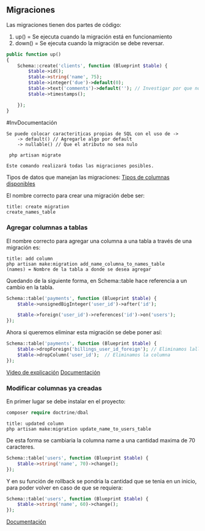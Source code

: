 ## Migraciones
Las migraciones tienen dos partes de código:
1. up() = Se ejecuta cuando la migración está en funcionamiento
2. down() = Se ejecuta cuando la migración se debe reversar.
```php
public function up()
{
	Schema::create('clients', function (Blueprint $table) {
		$table->id();
		$table->string('name', 75);
		$table->integer('due')->default(0);
		$table->text('comments')->default(''); // Investigar por que no funciona el default  
		$table->timestamps();

	});
}
```
#InvDocumentación
``` ad-info
Se puede colocar caracteriticas propias de SQL con el uso de ->
	-> default() // Agregarle algo por default 
	-> nullable() // Que el atributo no sea nulo
```

```php
 php artisan migrate
```

``` ad-info
Este comando realizará todas las migraciones posibles.
```
Tipos de datos que manejan las migraciones:
[Tipos de columnas disponibles](https://laravel.com/docs/9.x/migrations#available-column-types)

El nombre correcto para crear una migración debe ser:
~~~ ad-tip
title: create migration 
create_names_table 
~~~
### Agregar columnas a tablas
El nombre correcto para agregar una columna a una tabla a través de una migración es:
~~~ ad-tip
title: add column 
php artisan make:migration add_name_columna_to_names_table
(names) = Nombre de la tabla a donde se desea agregar
~~~
Quedando de la siguiente forma, en Schema::table hace referencia a un cambio en la tabla.
~~~PHP
Schema::table('payments', function (Blueprint $table) {
    $table->unsignedBigInteger('user_id')->after('id');

    $table->foreign('user_id')->references('id')->on('users');
});
~~~

Ahora si queremos eliminar esta migración se debe poner así: 
~~~PHP
Schema::table('payments', function (Blueprint $table) {  
    $table->dropForeign('billings_user_id_foreign'); // Eliminamos lallave  
    $table->dropColumn('user_id');  // Eliminamos la columna
});
~~~

[Video de explicación](https://www.youtube.com/watch?v=igyDtDBecns&list=PLd3a4dr8oUsDAjQa8T0eKSyOxUCoiMVxO&index=20)
[Documentación](https://laravel.com/docs/9.x/migrations#foreign-key-constraints)
### Modificar columnas ya creadas
En primer lugar se debe instalar en el proyecto:
~~~PHP
composer require doctrine/dbal
~~~

~~~ ad-tip
title: updated column
php artisan make:migration update_name_to_users_table
~~~
De esta forma se cambiaria la columna name a una cantidad maxima de 70 caracteres.
~~~PHP
Schema::table('users', function (Blueprint $table) {  
    $table->string('name', 70)->change();  
});
~~~
Y en su función de rollback se pondria la cantidad que se tenia en un inicio, para poder volver en caso de que se requiera:
~~~PHP
Schema::table('users', function (Blueprint $table) {  
    $table->string('name', 60)->change();  
});
~~~

[Documentación](https://laravel.com/docs/9.x/migrations#updating-column-attributes)

